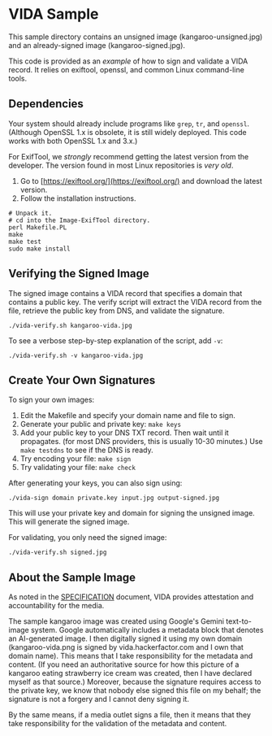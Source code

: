 # VIDA Sample
This sample directory contains an unsigned image (kangaroo-unsigned.jpg) and an already-signed image (kangaroo-signed.jpg).

This code is provided as an *example* of how to sign and validate a VIDA record. It relies on exiftool, openssl, and common Linux command-line tools.

## Dependencies
Your system should already include programs like `grep`, `tr`, and `openssl`. (Although OpenSSL 1.x is obsolete, it is still widely deployed. This code works with both OpenSSL 1.x and 3.x.)

For ExifTool, we *strongly* recommend getting the latest version from the developer. The version found in most Linux repositories is *very old*.
1. Go to [https://exiftool.org/](https://exiftool.org/) and download the latest version.
2. Follow the installation instructions.
```
# Unpack it.
# cd into the Image-ExifTool directory.
perl Makefile.PL
make
make test
sudo make install
```

## Verifying the Signed Image
The signed image contains a VIDA record that specifies a domain that contains a public key.  The verify script will extract the VIDA record from the file, retrieve the public key from DNS, and validate the signature.
```
./vida-verify.sh kangaroo-vida.jpg
```
To see a verbose step-by-step explanation of the script, add `-v`:
```
./vida-verify.sh -v kangaroo-vida.jpg
```

## Create Your Own Signatures
To sign your own images:
1. Edit the Makefile and specify your domain name and file to sign.
2. Generate your public and private key: `make keys`
3. Add your public key to your DNS TXT record. Then wait until it propagates. (for most DNS providers, this is usually 10-30 minutes.)  Use `make testdns` to see if the DNS is ready.
4. Try encoding your file: `make sign`
5. Try validating your file: `make check`

After generating your keys, you can also sign using:

    ./vida-sign domain private.key input.jpg output-signed.jpg

This will use your private key and domain for signing the unsigned image. This will generate the signed image.

For validating, you only need the signed image:

    ./vida-verify.sh signed.jpg

## About the Sample Image
As noted in the [SPECIFICATION](/SPECIFICATION.md) document, VIDA provides attestation and accountability for the media.

The sample kangaroo image was created using Google's Gemini text-to-image system. Google automatically includes a metadata block that denotes an AI-generated image. I then digitally signed it using my own domain (kangaroo-vida.png is signed by vida.hackerfactor.com and I own that domain name). This means that I take responsibility for the metadata and content. (If you need an authoritative source for how this picture of a kangaroo eating strawberry ice cream was created, then I have declared myself as that source.) Moreover, because the signature requires access to the private key, we know that nobody else signed this file on my behalf; the signature is not a forgery and I cannot deny signing it.

By the same means, if a media outlet signs a file, then it means that they take responsibility for the validation of the metadata and content.
